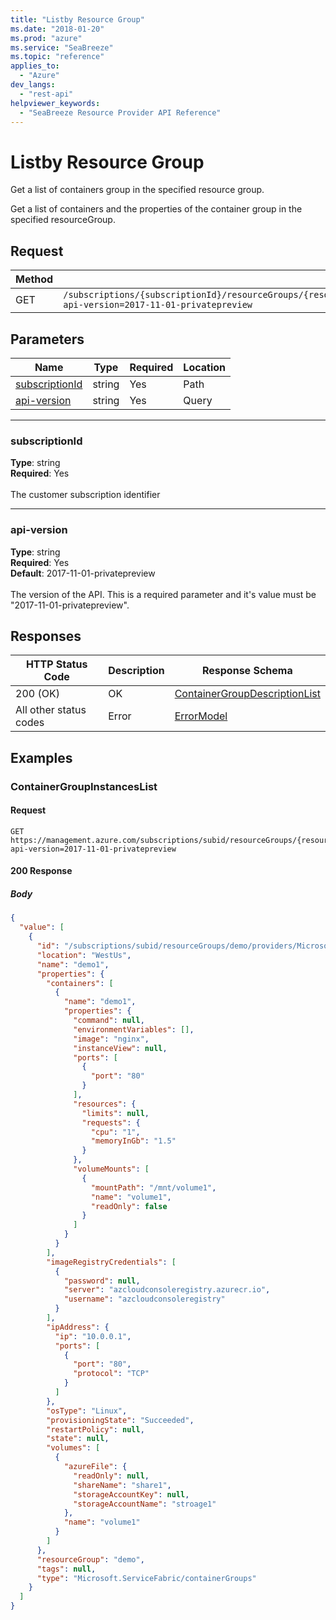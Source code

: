 ```yaml
---
title: "Listby Resource Group"
ms.date: "2018-01-20"
ms.prod: "azure"
ms.service: "SeaBreeze"
ms.topic: "reference"
applies_to: 
  - "Azure"
dev_langs: 
  - "rest-api"
helpviewer_keywords: 
  - "SeaBreeze Resource Provider API Reference"
---
```

# Listby Resource Group
Get a list of containers group in the specified resource group.

Get a list of containers and the properties of the container group in the specified resourceGroup.

## Request
| Method | Request URI |
| ------ | ----------- |
| GET | `/subscriptions/{subscriptionId}/resourceGroups/{resourceGroupName}/providers/Microsoft.ServiceFabric/containerGroups?api-version=2017-11-01-privatepreview` |


## Parameters
| Name | Type | Required | Location |
| --- | --- | --- | --- |
| [subscriptionId](#subscriptionid) | string | Yes | Path |
| [api-version](#api-version) | string | Yes | Query |

____
### subscriptionId
__Type__: string <br/>
__Required__: Yes<br/>
<br/>
The customer subscription identifier

____
### api-version
__Type__: string <br/>
__Required__: Yes<br/>
__Default__: 2017-11-01-privatepreview <br/>
<br/>
The version of the API. This is a required parameter and it's value must be "2017-11-01-privatepreview".

## Responses

| HTTP Status Code | Description | Response Schema |
| --- | --- | --- |
| 200 (OK) | OK<br/> | [ContainerGroupDescriptionList](seabreeze-model-containergroupdescriptionlist.md) |
| All other status codes | Error<br/> | [ErrorModel](seabreeze-model-errormodel.md) |

## Examples

### ContainerGroupInstancesList

#### Request
```
GET https://management.azure.com/subscriptions/subid/resourceGroups/{resourceGroupName}/providers/Microsoft.ServiceFabric/containerGroups?api-version=2017-11-01-privatepreview
```

#### 200 Response
##### Body
```json
{
  "value": [
    {
      "id": "/subscriptions/subid/resourceGroups/demo/providers/Microsoft.ServiceFabric/containerGroups/demo1",
      "location": "WestUs",
      "name": "demo1",
      "properties": {
        "containers": [
          {
            "name": "demo1",
            "properties": {
              "command": null,
              "environmentVariables": [],
              "image": "nginx",
              "instanceView": null,
              "ports": [
                {
                  "port": "80"
                }
              ],
              "resources": {
                "limits": null,
                "requests": {
                  "cpu": "1",
                  "memoryInGb": "1.5"
                }
              },
              "volumeMounts": [
                {
                  "mountPath": "/mnt/volume1",
                  "name": "volume1",
                  "readOnly": false
                }
              ]
            }
          }
        ],
        "imageRegistryCredentials": [
          {
            "password": null,
            "server": "azcloudconsoleregistry.azurecr.io",
            "username": "azcloudconsoleregistry"
          }
        ],
        "ipAddress": {
          "ip": "10.0.0.1",
          "ports": [
            {
              "port": "80",
              "protocol": "TCP"
            }
          ]
        },
        "osType": "Linux",
        "provisioningState": "Succeeded",
        "restartPolicy": null,
        "state": null,
        "volumes": [
          {
            "azureFile": {
              "readOnly": null,
              "shareName": "share1",
              "storageAccountKey": null,
              "storageAccountName": "stroage1"
            },
            "name": "volume1"
          }
        ]
      },
      "resourceGroup": "demo",
      "tags": null,
      "type": "Microsoft.ServiceFabric/containerGroups"
    }
  ]
}
```

